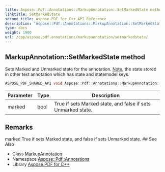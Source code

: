 ```yaml
---
title: Aspose::Pdf::Annotations::MarkupAnnotation::SetMarkedState method
linktitle: SetMarkedState
second_title: Aspose.PDF for C++ API Reference
description: 'Aspose::Pdf::Annotations::MarkupAnnotation::SetMarkedState method. Sets Marked and Unmarked state for the annotation. Note, the state stored in other text annotation which has state and statemodel keys in C++.'
type: docs
weight: 1900
url: /cpp/aspose.pdf.annotations/markupannotation/setmarkedstate/
---
```

## MarkupAnnotation::SetMarkedState method


Sets Marked and Unmarked state for the annotation. [Note](../../../aspose.pdf/note/), the state stored in other text annotation which has state and statemodel keys.

```cpp
ASPOSE_PDF_SHARED_API void Aspose::Pdf::Annotations::MarkupAnnotation::SetMarkedState(bool marked)
```


| Parameter | Type | Description |
| --- | --- | --- |
| marked | bool | True if sets Marked state, and false if sets Unmarked state. |
## Remarks


<parameterlist kind="param">
  <parameteritem>
    <parameternamelist>
      <parametername>marked</parametername>
    </parameternamelist>
    <parameterdescription>
      <para>True if sets Marked state, and false if sets Unmarked state.</para>
    </parameterdescription>
  </parameteritem>
</parameterlist>
## See Also

* Class [MarkupAnnotation](../)
* Namespace [Aspose::Pdf::Annotations](../../)
* Library [Aspose.PDF for C++](../../../)
